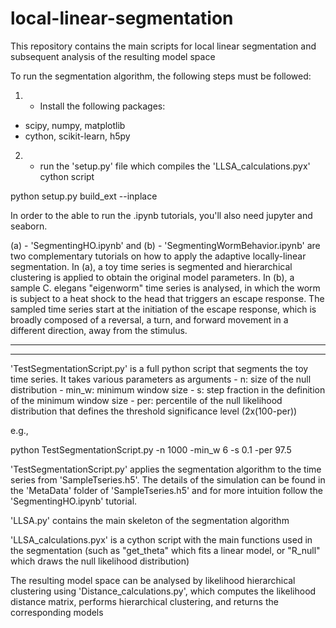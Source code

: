 # local-linear-segmentation
This repository contains the main scripts for local linear segmentation and subsequent analysis of the resulting model space


To run the segmentation algorithm, the following steps must be followed:

1. - Install the following packages:

- scipy, numpy, matplotlib
- cython, scikit-learn, h5py


2. - run the 'setup.py' file which compiles the 'LLSA_calculations.pyx' cython script

python setup.py build_ext --inplace


In order to the able to run the .ipynb tutorials, you'll also need jupyter and seaborn.


(a) - 'SegmentingHO.ipynb' and (b) - 'SegmentingWormBehavior.ipynb' are two complementary tutorials on how to apply the adaptive locally-linear segmentation. In (a), a toy time series is segmented and hierarchical clustering is applied to obtain the original model parameters. In (b), a sample C. elegans "eigenworm" time series is analysed, in which the worm is subject to a heat shock to the head that triggers an escape response. The sampled time series start at the initiation of the escape response, which is broadly composed of a reversal, a turn, and forward movement in a different direction, away from the stimulus. 



-------------------------------------------------------------------------------------------
-------------------------------------------------------------------------------------------


'TestSegmentationScript.py' is a full python script that segments the toy time series. It takes various parameters as arguments
	- n: size of the null distribution
	- min_w: minimum window size
	- s: step fraction in the definition of the minimum window size
	- per: percentile of the null likelihood distribution that defines the threshold significance level (2x(100-per))

e.g.,

python TestSegmentationScript.py -n 1000 -min_w 6 -s 0.1 -per 97.5

'TestSegmentationScript.py' applies the segmentation algorithm to the time series from 'SampleTseries.h5'. The details of the simulation can be found in the 'MetaData' folder of 'SampleTseries.h5' and for more intuition follow the 'SegmentingHO.ipynb' tutorial.

'LLSA.py' contains the main skeleton of the segmentation algorithm

'LLSA_calculations.pyx' is a cython script with the main functions used in the segmentation (such as "get_theta" which fits a linear model, or "R_null" which draws the null likelihood distribution)

The resulting model space can be analysed by likelihood hierarchical clustering using 'Distance_calculations.py', which computes the likelihood distance matrix, performs hierarchical clustering, and returns the corresponding models
